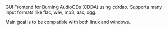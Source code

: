 GUI Frontend for Burning AudioCDs (CDDA) using cdrdao. Supports many input formats like flac, wav, mp3, aac, ogg.

Main goal is to be compatible with both linux and windows.